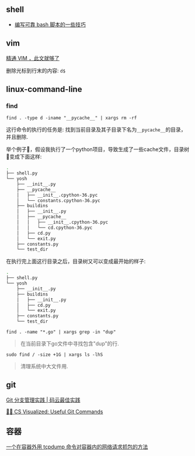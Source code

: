 ## shell

- [编写可靠 bash 脚本的一些技巧](https://mp.weixin.qq.com/s/VmM_U4RefRBHwIw8NegC8Q)






## vim

[精通 VIM ，此文就够了](https://zhuanlan.zhihu.com/p/68111471)

删除光标到行末的内容: `d$`

## linux-command-line

### find

`find . -type d -iname "__pycache__" | xargs rm -rf`

这行命令的执行的任务是:
找到当前目录及其子目录下名为`__pycache__`的目录，并且删除.

举个例子🌰，假设我执行了一个python项目，导致生成了一些cache文件，目录树🌲变成下面这样:

```bash
.
├── shell.py
└── yosh
    ├── __init__.py
    ├── __pycache__
    │   ├── __init__.cpython-36.pyc
    │   └── constants.cpython-36.pyc
    ├── buildins
    │   ├── __init__.py
    │   ├── __pycache__
    │   │   ├── __init__.cpython-36.pyc
    │   │   └── cd.cpython-36.pyc
    │   ├── cd.py
    │   └── exit.py
    ├── constants.py
    └── test_dir

```
在执行完上面这行目录之后，目录树又可以变成最开始的样子:
```bash
.
├── shell.py
└── yosh
    ├── __init__.py
    ├── buildins
    │   ├── __init__.py
    │   ├── cd.py
    │   └── exit.py
    ├── constants.py
    └── test_dir

```

 
`find . -name "*.go" | xargs grep -in "dup"`
> 在当前目录下go文件中寻找包含"dup"的行.


`sudo find / -size +1G | xargs ls -lhS`
> 清理系统中大文件用.

## git

[Git 分支管理实践 | 码云最佳实践](https://mp.weixin.qq.com/s/RSREs3MqxidPX8h8wJfv4Q)

[🌳🚀 CS Visualized: Useful Git Commands](https://dev.to/lydiahallie/cs-visualized-useful-git-commands-37p1)







## 容器


[一个在容器外用 tcpdump 命令对容器内的网络请求抓包的方法](https://mozillazg.com/2020/04/use-tcpdump-for-a-container-but-outside-container.html)



































